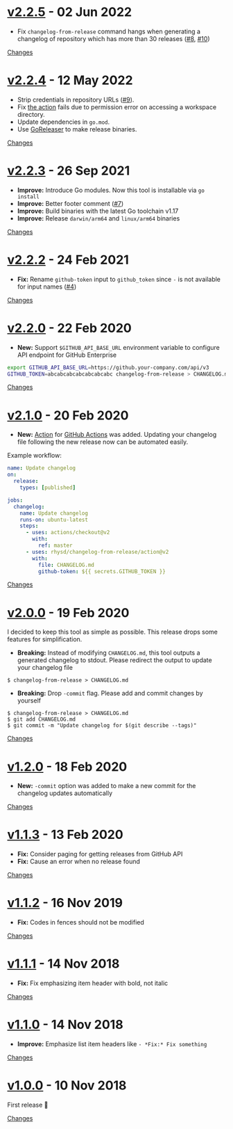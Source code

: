 <a name="v2.2.5"></a>
# [v2.2.5](https://github.com/rhysd/changelog-from-release/releases/tag/v2.2.5) - 02 Jun 2022

- Fix `changelog-from-release` command hangs when generating a changelog of repository which has more than 30 releases ([#8](https://github.com/issues/8), [#10](https://github.com/issues/10))

[Changes][v2.2.5]


<a name="v2.2.4"></a>
# [v2.2.4](https://github.com/rhysd/changelog-from-release/releases/tag/v2.2.4) - 12 May 2022

- Strip credentials in repository URLs ([#9](https://github.com/issues/9)).
- Fix [the action](https://github.com/rhysd/changelog-from-release/tree/master/action) fails due to permission error on accessing a workspace directory.
- Update dependencies in `go.mod`.
- Use [GoReleaser](https://goreleaser.com/) to make release binaries.

[Changes][v2.2.4]


<a name="v2.2.3"></a>
# [v2.2.3](https://github.com/rhysd/changelog-from-release/releases/tag/v2.2.3) - 26 Sep 2021

- **Improve:** Introduce Go modules. Now this tool is installable via `go install`
- **Improve:** Better footer comment ([#7](https://github.com/issues/7))
- **Improve:** Build binaries with the latest Go toolchain v1.17
- **Improve:** Release `darwin/arm64` and `linux/arm64` binaries

[Changes][v2.2.3]


<a name="v2.2.2"></a>
# [v2.2.2](https://github.com/rhysd/changelog-from-release/releases/tag/v2.2.2) - 24 Feb 2021

- **Fix:** Rename `github-token` input to `github_token` since `-` is not available for input names ([#4](https://github.com/issues/4))

[Changes][v2.2.2]


<a name="v2.2.0"></a>
# [v2.2.0](https://github.com/rhysd/changelog-from-release/releases/tag/v2.2.0) - 22 Feb 2020

- **New:** Support `$GITHUB_API_BASE_URL` environment variable to configure API endpoint for GitHub Enterprise

```sh
export GITHUB_API_BASE_URL=https://github.your-company.com/api/v3
GITHUB_TOKEN=abcabcabcabcabcabcabc changelog-from-release > CHANGELOG.md
```

[Changes][v2.2.0]


<a name="v2.1.0"></a>
# [v2.1.0](https://github.com/rhysd/changelog-from-release/releases/tag/v2.1.0) - 20 Feb 2020

- **New:** [Action](https://github.com/rhysd/changelog-from-release/tree/master/action) for [GitHub Actions]() was added. Updating your changelog file following the new release now can be automated easily.

Example workflow:

```yaml
name: Update changelog
on:
  release:
    types: [published]

jobs:
  changelog:
    name: Update changelog
    runs-on: ubuntu-latest
    steps:
      - uses: actions/checkout@v2
        with:
          ref: master
      - uses: rhysd/changelog-from-release/action@v2
        with:
          file: CHANGELOG.md
          github-token: ${{ secrets.GITHUB_TOKEN }}
```


[Changes][v2.1.0]


<a name="v2.0.0"></a>
# [v2.0.0](https://github.com/rhysd/changelog-from-release/releases/tag/v2.0.0) - 19 Feb 2020

I decided to keep this tool as simple as possible. This release drops some features for simplification.

- **Breaking:** Instead of modifying `CHANGELOG.md`, this tool outputs a generated changelog to stdout. Please redirect the output to update your changelog file

```
$ changelog-from-release > CHANGELOG.md
```

- **Breaking:** Drop `-commit` flag. Please add and commit changes by yourself

```
$ changelog-from-release > CHANGELOG.md
$ git add CHANGELOG.md
$ git commit -m "Update changelog for $(git describe --tags)"
```

[Changes][v2.0.0]


<a name="v1.2.0"></a>
# [v1.2.0](https://github.com/rhysd/changelog-from-release/releases/tag/v1.2.0) - 18 Feb 2020

- **New:** `-commit` option was added to make a new commit for the changelog updates automatically

[Changes][v1.2.0]


<a name="v1.1.3"></a>
# [v1.1.3](https://github.com/rhysd/changelog-from-release/releases/tag/v1.1.3) - 13 Feb 2020

- **Fix:** Consider paging for getting releases from GitHub API
- **Fix:** Cause an error when no release found

[Changes][v1.1.3]


<a name="v1.1.2"></a>
# [v1.1.2](https://github.com/rhysd/changelog-from-release/releases/tag/v1.1.2) - 16 Nov 2019

- **Fix:** Codes in fences should not be modified

[Changes][v1.1.2]


<a name="v1.1.1"></a>
# [v1.1.1](https://github.com/rhysd/changelog-from-release/releases/tag/v1.1.1) - 14 Nov 2018

- **Fix:** Fix emphasizing item header with bold, not italic

[Changes][v1.1.1]


<a name="v1.1.0"></a>
# [v1.1.0](https://github.com/rhysd/changelog-from-release/releases/tag/v1.1.0) - 14 Nov 2018

- **Improve:** Emphasize list item headers like `- *Fix:* Fix something`

[Changes][v1.1.0]


<a name="v1.0.0"></a>
# [v1.0.0](https://github.com/rhysd/changelog-from-release/releases/tag/v1.0.0) - 10 Nov 2018

First release :tada:

[Changes][v1.0.0]


[v2.2.5]: https://github.com/rhysd/changelog-from-release/compare/v2.2.4...v2.2.5
[v2.2.4]: https://github.com/rhysd/changelog-from-release/compare/v2.2.3...v2.2.4
[v2.2.3]: https://github.com/rhysd/changelog-from-release/compare/v2.2.2...v2.2.3
[v2.2.2]: https://github.com/rhysd/changelog-from-release/compare/v2.2.0...v2.2.2
[v2.2.0]: https://github.com/rhysd/changelog-from-release/compare/v2.1.0...v2.2.0
[v2.1.0]: https://github.com/rhysd/changelog-from-release/compare/v2.0.0...v2.1.0
[v2.0.0]: https://github.com/rhysd/changelog-from-release/compare/v1.2.0...v2.0.0
[v1.2.0]: https://github.com/rhysd/changelog-from-release/compare/v1.1.3...v1.2.0
[v1.1.3]: https://github.com/rhysd/changelog-from-release/compare/v1.1.2...v1.1.3
[v1.1.2]: https://github.com/rhysd/changelog-from-release/compare/v1.1.1...v1.1.2
[v1.1.1]: https://github.com/rhysd/changelog-from-release/compare/v1.1.0...v1.1.1
[v1.1.0]: https://github.com/rhysd/changelog-from-release/compare/v1.0.0...v1.1.0
[v1.0.0]: https://github.com/rhysd/changelog-from-release/tree/v1.0.0

 <!-- Generated by https://github.com/rhysd/changelog-from-release -->
